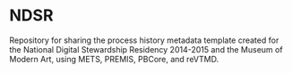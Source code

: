 # NDSR
Repository for sharing the process history metadata template created for the National Digital Stewardship Residency 2014-2015 and the Museum of Modern Art, using METS, PREMIS, PBCore, and reVTMD.
